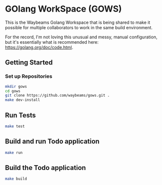
# GOlang WorkSpace (GOWS)
This is the Waybeams Golang Workspace that is being shared to make it possible for multiple collaborators to work in the same build environment.

For the record, I'm not loving this unusual and messy, manual configuration, but it's essentially what is recommended here: https://golang.org/doc/code.html.

## Getting Started

### Set up Repositories
```bash
mkdir gows
cd gows
git clone https://github.com/waybeams/gows.git .
make dev-install
```

## Run Tests
```bash
make test
```

## Build and run Todo application
```bash
make run
```

## Build the Todo application
```bash
make build
```

